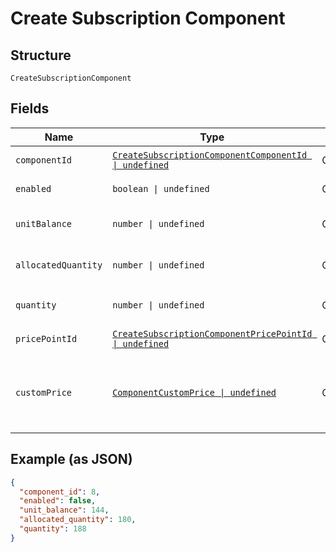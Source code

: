 
# Create Subscription Component

## Structure

`CreateSubscriptionComponent`

## Fields

| Name | Type | Tags | Description |
|  --- | --- | --- | --- |
| `componentId` | [`CreateSubscriptionComponentComponentId \| undefined`](../../doc/models/containers/create-subscription-component-component-id.md) | Optional | This is a container for one-of cases. |
| `enabled` | `boolean \| undefined` | Optional | Used for on/off components only. |
| `unitBalance` | `number \| undefined` | Optional | Used for metered and events based components. |
| `allocatedQuantity` | `number \| undefined` | Optional | Used for quantity based components. |
| `quantity` | `number \| undefined` | Optional | Deprecated. Use `allocated_quantity` instead. |
| `pricePointId` | [`CreateSubscriptionComponentPricePointId \| undefined`](../../doc/models/containers/create-subscription-component-price-point-id.md) | Optional | This is a container for one-of cases. |
| `customPrice` | [`ComponentCustomPrice \| undefined`](../../doc/models/component-custom-price.md) | Optional | Create or update custom pricing unique to the subscription. Used in place of `price_point_id`. |

## Example (as JSON)

```json
{
  "component_id": 8,
  "enabled": false,
  "unit_balance": 144,
  "allocated_quantity": 180,
  "quantity": 188
}
```

